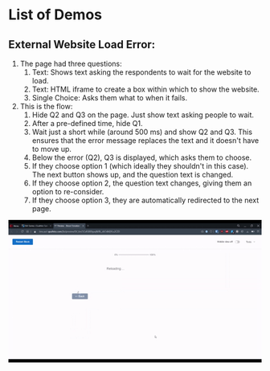 # List of Demos

## External Website Load Error:
   1. The page had three questions:
      1. Text: Shows text asking the respondents to wait for the website to load.
      1. Text: HTML iframe to create a box within which to show the website.
      1. Single Choice: Asks them what to when it fails.
   1. This is the flow:
      1. Hide Q2 and Q3 on the page. Just show text asking people to wait.
      1. After a pre-defined time, hide Q1.
      1. Wait just a short while (around 500 ms) and show Q2 and Q3. This ensures that the error message replaces the text and it doesn't have to move up.
      1. Below the error (Q2), Q3 is displayed, which asks them to choose.
      1. If they choose option 1 (which ideally they shouldn't in this case). The next button shows up, and the question text is changed.
      1. If they choose option 2, the question text changes, giving them an option to re-consider.
      1. If they choose option 3, they are automatically redirected to the next page.


<p align="center">
  <img src="external-website-error.gif">
</p>
